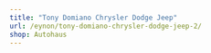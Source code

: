 ```yaml
---
title: "Tony Domiano Chrysler Dodge Jeep"
url: /eynon/tony-domiano-chrysler-dodge-jeep-2/
shop: Autohaus
---
```

